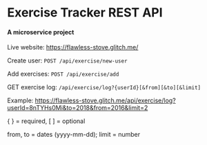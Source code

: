 # Exercise Tracker REST API

#### A microservice project

Live website: https://flawless-stove.glitch.me/

Create user: `POST /api/exercise/new-user`

Add exercises: `POST /api/exercise/add`

GET exercise log: `/api/exercise/log?{userId}[&from][&to][&limit]`

Example: https://flawless-stove.glitch.me/api/exercise/log?userId=8nTYHs0Mi&to=2018&from=2016&limit=2

{ } = required, [ ] = optional

from, to = dates (yyyy-mm-dd); limit = number
